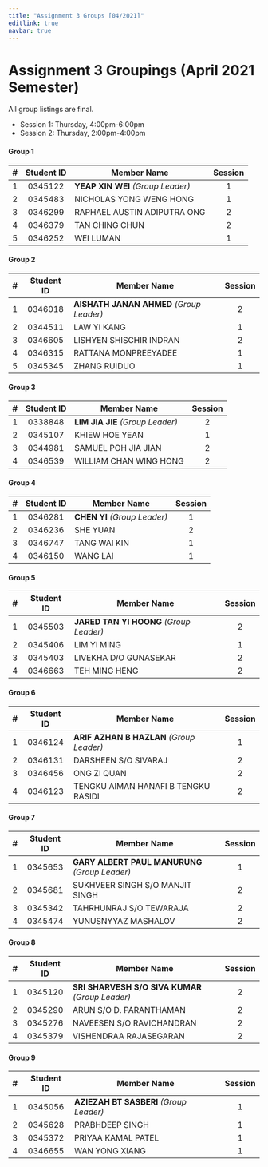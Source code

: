 ```yaml
---
title: "Assignment 3 Groups [04/2021]"
editlink: true
navbar: true
---
```


# Assignment 3 Groupings (April 2021 Semester)

All group listings are final.

- Session 1: Thursday, 4:00pm-6:00pm
- Session 2: Thursday, 2:00pm-4:00pm

#### Group 1

|  #  | Student ID | Member Name                       | Session |
| :-: | :--------: | --------------------------------- | :-----: |
|  1  |  0345122   | **YEAP XIN WEI** _(Group Leader)_ |    1    |
|  2  |  0345483   | NICHOLAS YONG WENG HONG           |    1    |
|  3  |  0346299   | RAPHAEL AUSTIN ADIPUTRA ONG       |    2    |
|  4  |  0346379   | TAN CHING CHUN                    |    2    |
|  5  |  0346252   | WEI LUMAN                         |    1    |

#### Group 2

|  #  | Student ID | Member Name                              | Session |
| :-: | :--------: | ---------------------------------------- | :-----: |
|  1  |  0346018   | **AISHATH JANAN AHMED** _(Group Leader)_ |    2    |
|  2  |  0344511   | LAW YI KANG                              |    1    |
|  3  |  0346605   | LISHYEN SHISCHIR INDRAN                  |    2    |
|  4  |  0346315   | RATTANA MONPREEYADEE                     |    1    |
|  5  |  0345345   | ZHANG RUIDUO                             |    1    |

#### Group 3

|  #  | Student ID | Member Name                      | Session |
| :-: | :--------: | -------------------------------- | :-----: |
|  1  |  0338848   | **LIM JIA JIE** _(Group Leader)_ |    2    |
|  2  |  0345107   | KHIEW HOE YEAN                   |    1    |
|  3  |  0344981   | SAMUEL POH JIA JIAN              |    2    |
|  4  |  0346539   | WILLIAM CHAN WING HONG           |    2    |

#### Group 4

|  #  | Student ID | Member Name                  | Session |
| :-: | :--------: | ---------------------------- | :-----: |
|  1  |  0346281   | **CHEN YI** _(Group Leader)_ |    1    |
|  2  |  0346236   | SHE YUAN                     |    2    |
|  3  |  0346747   | TANG WAI KIN                 |    1    |
|  4  |  0346150   | WANG LAI                     |    1    |

#### Group 5

|  #  | Student ID | Member Name                             | Session |
| :-: | :--------: | --------------------------------------- | :-----: |
|  1  |  0345503   | **JARED TAN YI HOONG** _(Group Leader)_ |    2    |
|  2  |  0345406   | LIM YI MING                             |    1    |
|  3  |  0345403   | LIVEKHA D/O GUNASEKAR                   |    2    |
|  4  |  0346663   | TEH MING HENG                           |    2    |

#### Group 6

|  #  | Student ID | Member Name                              | Session |
| :-: | :--------: | ---------------------------------------- | :-----: |
|  1  |  0346124   | **ARIF AZHAN B HAZLAN** _(Group Leader)_ |    1    |
|  2  |  0346131   | DARSHEEN S/O SIVARAJ                     |    2    |
|  3  |  0346456   | ONG ZI QUAN                              |    2    |
|  4  |  0346123   | TENGKU AIMAN HANAFI B TENGKU RASIDI      |    2    |

#### Group 7

|  #  | Student ID | Member Name                                    | Session |
| :-: | :--------: | ---------------------------------------------- | :-----: |
|  1  |  0345653   | **GARY ALBERT PAUL MANURUNG** _(Group Leader)_ |    1    |
|  2  |  0345681   | SUKHVEER SINGH S/O MANJIT SINGH                |    2    |
|  3  |  0345342   | TAHRHUNRAJ S/O TEWARAJA                        |    2    |
|  4  |  0345474   | YUNUSNYYAZ MASHALOV                            |    2    |

#### Group 8

|  #  | Student ID | Member Name                                      | Session |
| :-: | :--------: | ------------------------------------------------ | :-----: |
|  1  |  0345120   | **SRI SHARVESH S/O SIVA KUMAR** _(Group Leader)_ |    2    |
|  2  |  0345290   | ARUN S/O D. PARANTHAMAN                          |    2    |
|  3  |  0345276   | NAVEESEN S/O RAVICHANDRAN                        |    2    |
|  4  |  0345379   | VISHENDRAA RAJASEGARAN                           |    2    |

#### Group 9

|  #  | Student ID | Member Name                             | Session |
| :-: | :--------: | --------------------------------------- | :-----: |
|  1  |  0345056   | **AZIEZAH BT SASBERI** _(Group Leader)_ |    1    |
|  2  |  0345628   | PRABHDEEP SINGH                         |    1    |
|  3  |  0345372   | PRIYAA KAMAL PATEL                      |    1    |
|  4  |  0346655   | WAN YONG XIANG                          |    1    |
